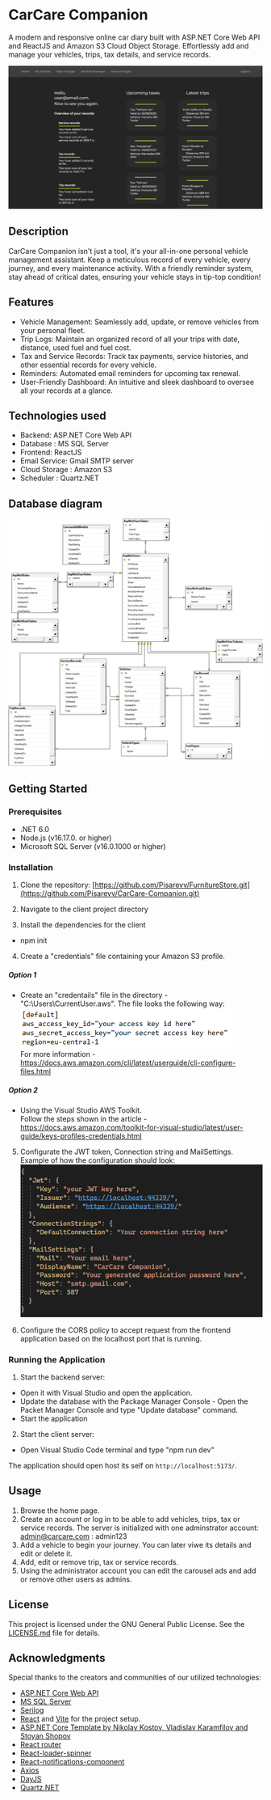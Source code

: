 # CarCare Companion

A modern and responsive online car diary built with ASP.NET Core Web API and ReactJS and Amazon S3 Cloud Object Storage. Effortlessly add and manage your vehicles, trips, tax details, and service records. 

![CarCare Companion Screenshot](Client/CarCare-Companion/assets/CarCareCompanionHomePage_2.png)
## Description
CarCare Companion isn't just a tool, it's your all-in-one personal vehicle management assistant. Keep a meticulous record of every vehicle, every journey, and every maintenance activity. With a friendly reminder system, stay ahead of critical dates, ensuring your vehicle stays in tip-top condition!

## Features 
- Vehicle Management: Seamlessly add, update, or remove vehicles from your personal fleet.
- Trip Logs: Maintain an organized record of all your trips with date, distance, used fuel and fuel cost.
- Tax and Service Records: Track tax payments, service histories, and other essential records for every vehicle.
- Reminders: Automated email reminders for upcoming tax renewal.
- User-Friendly Dashboard: An intuitive and sleek dashboard to oversee all your records at a glance.
  
## Technologies used
- Backend: ASP.NET Core Web API
- Database : MS SQL Server
- Frontend: ReactJS
- Email Service: Gmail SMTP server
- Cloud Storage : Amazon S3
- Scheduler : Quartz.NET

## Database diagram
![databaseDiagram](Assets/DatabaseDiagram.png) <br />
## Getting Started

### Prerequisites
- .NET 6.0
- Node.js (v16.17.0. or higher)
- Microsoft SQL Server (v16.0.1000 or higher)


### Installation
1. Clone the repository:
[https://github.com/Pisarevv/FurnitureStore.git](https://github.com/Pisarevv/CarCare-Companion.git)

2. Navigate to the client project directory

3. Install the dependencies for the client
- npm init 

4. Create a "credentials" file containing your Amazon S3 profile. <br />
##### Option 1 
- Create an "credentails" file in the directory - "C:\Users\CurrentUser\.aws".
The file looks the following way:<br />
![credentialsExample](Assets/credentialsExample.png) <br />
For more information - https://docs.aws.amazon.com/cli/latest/userguide/cli-configure-files.html <br />

##### Option 2 
- Using the Visual Studio AWS Toolkit. <br />
Follow the steps shown in the article - https://docs.aws.amazon.com/toolkit-for-visual-studio/latest/user-guide/keys-profiles-credentials.html

5. Configurate the JWT token, Connection string and MailSettings.
Example of how the configuration should look: <br/>
![secretsExample](Assets/secretsExample.png) <br />

6. Configure the CORS policy to accept request from the frontend application based on the localhost port that is running.

### Running the Application

1. Start the backend server:
- Open it with Visual Studio and open the application.
- Update the database with the Package Manager Console - Open the Packet Manager Console and type "Update database" command.
- Start the application

2. Start the client server:
- Open Visual Studio Code terminal and type "npm run dev"

The application should open host its self on `http://localhost:5173/`.

## Usage

1. Browse the home page.
2. Create an account or log in to be able to add vehicles, trips, tax or service records.
   The server is initialized with one adminstrator account: 
   admin@carcare.com : admin123
3. Add a vehicle to begin your journey. You can later viwe its details and edit or delete it.
4. Add, edit or remove trip, tax or service records.
5. Using the administrator account you can edit the carousel ads and add or remove other users as admins.


## License

This project is licensed under the GNU General Public License. See the [LICENSE.md](./LICENSE.md) file for details.

## Acknowledgments
Special thanks to the creators and communities of our utilized technologies: <br/>
- [ASP.NET Core Web API](https://learn.microsoft.com/en-us/aspnet/core/?view=aspnetcore-6.0)
- [MS SQL Server](https://www.microsoft.com/en-us/sql-server)
- [Serilog](https://serilog.net/)
- [React](https://reactjs.org/) and [Vite](https://vitejs.dev/) for the project setup.
- [ASP.NET Core Template by Nikolay Kostov, Vladislav Karamfilov and Stoyan Shopov](https://github.com/NikolayIT/ASP.NET-Core-Template)
- [React router](https://reactrouter.com/en/main)
- [React-loader-spinner](https://mhnpd.github.io/react-loader-spinner/)
- [React-notifications-component](https://github.com/teodosii/react-notifications-component)
- [Axios](https://axios-http.com/)
- [DayJS](https://github.com/iamkun/dayjs)
- [Quartz.NET](https://www.quartz-scheduler.net/)


